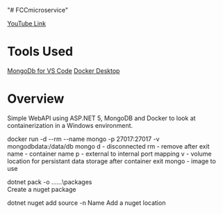 "# FCCmicroservice" 

[YouTube Link](https://www.youtube.com/watch?v=CqCDOosvZIk&t=3607s)

# Tools Used
[MongoDb for VS Code](mongodb.mongodb-vscode)
[Docker Desktop](https://www.docker.com/products/docker-desktop)

# Overview
Simple WebAPI using ASP.NET 5, MongoDB and Docker to look at containerization in a Windows environment. 

docker run -d --rm --name mongo -p 27017:27017 -v mongodbdata:/data/db mongo
d - disconnected
rm - remove after exit
name - container name
p - external to internal port mapping
v - volume location for persistant data storage after container exit
mongo - image to use 

dotnet pack -o ..\..\..\packages\
Create a nuget package

dotnet nuget add source <path> -n Name
Add a nuget location